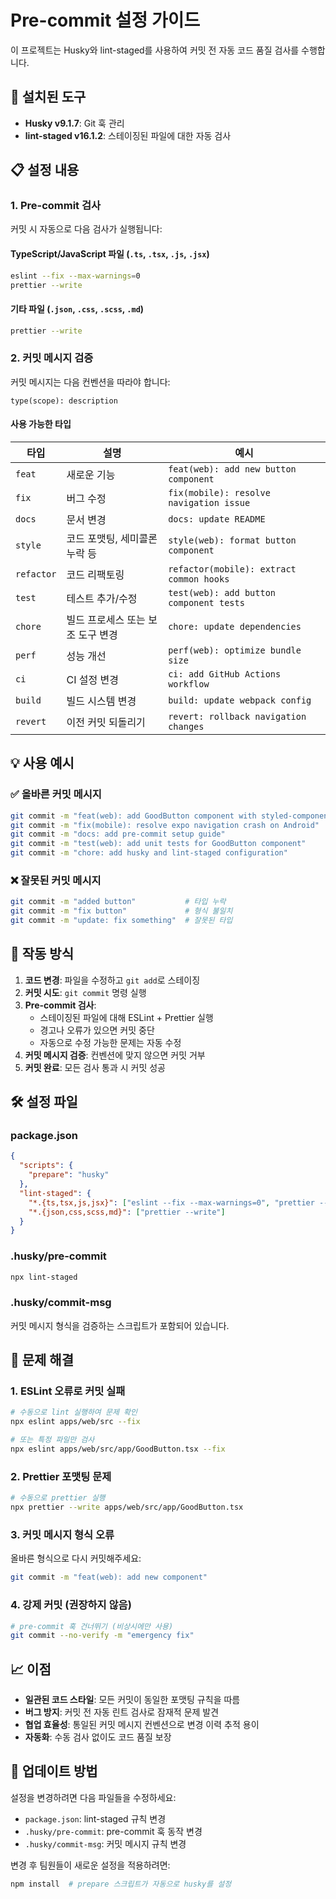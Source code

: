 # Pre-commit 설정 가이드

이 프로젝트는 Husky와 lint-staged를 사용하여 커밋 전 자동 코드 품질 검사를 수행합니다.

## 🚀 설치된 도구

- **Husky v9.1.7**: Git 훅 관리
- **lint-staged v16.1.2**: 스테이징된 파일에 대한 자동 검사

## 📋 설정 내용

### 1. Pre-commit 검사

커밋 시 자동으로 다음 검사가 실행됩니다:

#### TypeScript/JavaScript 파일 (`.ts`, `.tsx`, `.js`, `.jsx`)

```bash
eslint --fix --max-warnings=0
prettier --write
```

#### 기타 파일 (`.json`, `.css`, `.scss`, `.md`)

```bash
prettier --write
```

### 2. 커밋 메시지 검증

커밋 메시지는 다음 컨벤션을 따라야 합니다:

```
type(scope): description
```

#### 사용 가능한 타입

| 타입       | 설명                              | 예시                                     |
| ---------- | --------------------------------- | ---------------------------------------- |
| `feat`     | 새로운 기능                       | `feat(web): add new button component`    |
| `fix`      | 버그 수정                         | `fix(mobile): resolve navigation issue`  |
| `docs`     | 문서 변경                         | `docs: update README`                    |
| `style`    | 코드 포맷팅, 세미콜론 누락 등     | `style(web): format button component`    |
| `refactor` | 코드 리팩토링                     | `refactor(mobile): extract common hooks` |
| `test`     | 테스트 추가/수정                  | `test(web): add button component tests`  |
| `chore`    | 빌드 프로세스 또는 보조 도구 변경 | `chore: update dependencies`             |
| `perf`     | 성능 개선                         | `perf(web): optimize bundle size`        |
| `ci`       | CI 설정 변경                      | `ci: add GitHub Actions workflow`        |
| `build`    | 빌드 시스템 변경                  | `build: update webpack config`           |
| `revert`   | 이전 커밋 되돌리기                | `revert: rollback navigation changes`    |

## 💡 사용 예시

### ✅ 올바른 커밋 메시지

```bash
git commit -m "feat(web): add GoodButton component with styled-components"
git commit -m "fix(mobile): resolve expo navigation crash on Android"
git commit -m "docs: add pre-commit setup guide"
git commit -m "test(web): add unit tests for GoodButton component"
git commit -m "chore: add husky and lint-staged configuration"
```

### ❌ 잘못된 커밋 메시지

```bash
git commit -m "added button"           # 타입 누락
git commit -m "fix button"             # 형식 불일치
git commit -m "update: fix something"  # 잘못된 타입
```

## 🔧 작동 방식

1. **코드 변경**: 파일을 수정하고 `git add`로 스테이징
2. **커밋 시도**: `git commit` 명령 실행
3. **Pre-commit 검사**:
   - 스테이징된 파일에 대해 ESLint + Prettier 실행
   - 경고나 오류가 있으면 커밋 중단
   - 자동으로 수정 가능한 문제는 자동 수정
4. **커밋 메시지 검증**: 컨벤션에 맞지 않으면 커밋 거부
5. **커밋 완료**: 모든 검사 통과 시 커밋 성공

## 🛠️ 설정 파일

### package.json

```json
{
  "scripts": {
    "prepare": "husky"
  },
  "lint-staged": {
    "*.{ts,tsx,js,jsx}": ["eslint --fix --max-warnings=0", "prettier --write"],
    "*.{json,css,scss,md}": ["prettier --write"]
  }
}
```

### .husky/pre-commit

```bash
npx lint-staged
```

### .husky/commit-msg

커밋 메시지 형식을 검증하는 스크립트가 포함되어 있습니다.

## 🚨 문제 해결

### 1. ESLint 오류로 커밋 실패

```bash
# 수동으로 lint 실행하여 문제 확인
npx eslint apps/web/src --fix

# 또는 특정 파일만 검사
npx eslint apps/web/src/app/GoodButton.tsx --fix
```

### 2. Prettier 포맷팅 문제

```bash
# 수동으로 prettier 실행
npx prettier --write apps/web/src/app/GoodButton.tsx
```

### 3. 커밋 메시지 형식 오류

올바른 형식으로 다시 커밋해주세요:

```bash
git commit -m "feat(web): add new component"
```

### 4. 강제 커밋 (권장하지 않음)

```bash
# pre-commit 훅 건너뛰기 (비상시에만 사용)
git commit --no-verify -m "emergency fix"
```

## 📈 이점

- **일관된 코드 스타일**: 모든 커밋이 동일한 포맷팅 규칙을 따름
- **버그 방지**: 커밋 전 자동 린트 검사로 잠재적 문제 발견
- **협업 효율성**: 통일된 커밋 메시지 컨벤션으로 변경 이력 추적 용이
- **자동화**: 수동 검사 없이도 코드 품질 보장

## 🔄 업데이트 방법

설정을 변경하려면 다음 파일들을 수정하세요:

- `package.json`: lint-staged 규칙 변경
- `.husky/pre-commit`: pre-commit 훅 동작 변경
- `.husky/commit-msg`: 커밋 메시지 규칙 변경

변경 후 팀원들이 새로운 설정을 적용하려면:

```bash
npm install  # prepare 스크립트가 자동으로 husky를 설정
```
